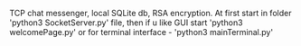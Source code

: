 TCP chat messenger, local SQLite db, RSA encryption.
 At first start in folder 'python3 SocketServer.py' file, then if u like GUI start 'python3 welcomePage.py' or for terminal interface - 'python3 mainTerminal.py'
